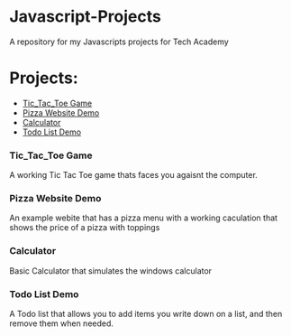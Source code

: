 # Javascript-Projects
A repository for my Javascripts projects for Tech Academy

# **Projects:**
- [Tic_Tac_Toe Game](https://github.com/Fyrexian/Javascript-Projects/releases/tag/Tic_Tac_Toe_v1)
- [Pizza Website Demo](https://github.com/Fyrexian/Javascript-Projects/releases/tag/Pizza_Menu_V1)
- [Calculator](https://github.com/Fyrexian/Javascript-Projects/releases/tag/Calculator_V1)
- [Todo List Demo](https://github.com/Fyrexian/Javascript-Projects/releases/tag/Todo_Example_V1)

### **Tic_Tac_Toe Game**
A working Tic Tac Toe game thats faces you agaisnt the computer.

### **Pizza Website Demo**
An example webite that has a pizza menu with a working caculation that shows the price of a pizza with toppings

### **Calculator**
Basic Calculator that simulates the windows calculator

### **Todo List Demo**
A Todo list that allows you to add items you write down on a list, and then remove them when needed.
